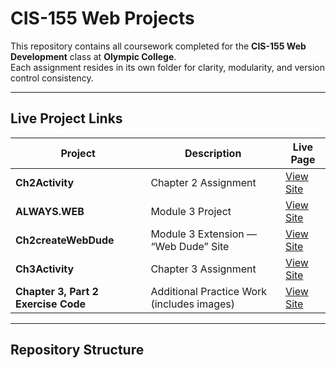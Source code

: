 # CIS-155 Web Projects

This repository contains all coursework completed for the **CIS-155 Web Development** class at **Olympic College**.  
Each assignment resides in its own folder for clarity, modularity, and version control consistency.

---

## Live Project Links

| Project | Description | Live Page |
|----------|--------------|------------|
| **Ch2Activity** | Chapter 2 Assignment | [View Site](https://olympicc1.github.io/CIS-155/Ch2Activity/) |
| **ALWAYS.WEB** | Module 3 Project | [View Site](https://olympicc1.github.io/CIS-155/ALWAYS.WEB/) |
| **Ch2createWebDude** | Module 3 Extension — “Web Dude” Site | [View Site](https://olympicc1.github.io/CIS-155/Ch2createWebDude/) |
| **Ch3Activity** | Chapter 3 Assignment | [View Site](https://olympicc1.github.io/CIS-155/Ch3Activity/) |
| **Chapter 3, Part 2 Exercise Code** | Additional Practice Work (includes images) | [View Site](https://olympicc1.github.io/CIS-155/Chapter%203,%20Part%202%20Exercise%20Code/) |

---

## Repository Structure


